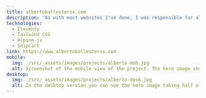 ```yaml
---
title: albertoballesteros.com
description: "As with most websites I've done, I was responsible for all components, from design to deployment. The website, created with the Jamstack method, had to represent the dynamism, strength and electricity of the singer-songwriter's new album. The shop was created with Snipcart. With Plausible.io the statistics can be viewed in compliance with the data protection law."
technologies:
  - Eleventy
  - Tailwind CSS
  - Alpine.js
  - Snipcart
link: https://www.albertoballesteros.com
mobile:
  img: ./src/_assets/images/projects/alberto-mob.jpg
  alt: Screenshot of the mobile view of the project. The hero image shows two lawyers apparently discussing a case, followd by an intro text.
desktop:
  img: ./src/_assets/images/projects/alberto-desk.jpg
  alt: In the desktop version you can see the hero image taking half of the viewports space, the menu is now fully expanded.
---
```

